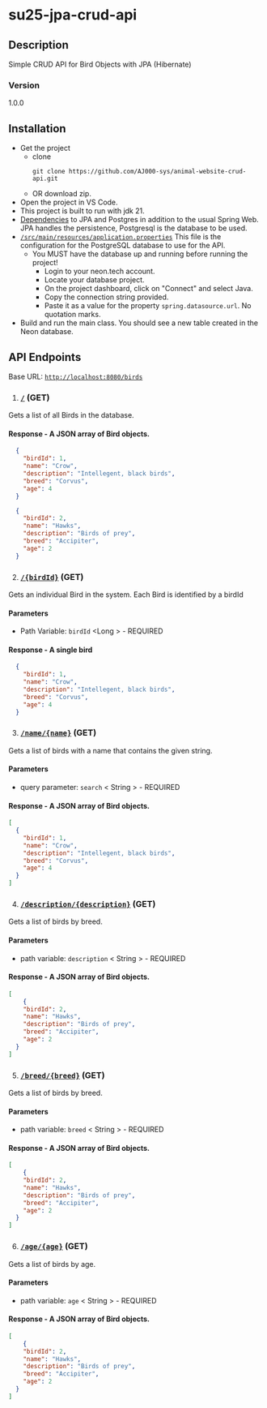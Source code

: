 # su25-jpa-crud-api
## Description
Simple CRUD API for Bird Objects with JPA (Hibernate)

### Version
1.0.0

## Installation
- Get the project
    - clone
        ```
      git clone https://github.com/AJ000-sys/animal-website-crud-api.git
        ```
    - OR download zip.
- Open the project in VS Code.
- This project is built to run with jdk 21.
- [Dependencies](https://github.com/uncg-csc340/su25-jpa-crud-api/blob/3149ec363e4aae4baebe6f755df7d4c2d79c9d2c/pom.xml#L32) to JPA and Postgres in addition to the usual Spring Web. JPA handles the persistence, Postgresql is the database to be used.
- [`/src/main/resources/application.properties`](https://github.com/uncg-csc340/su25-jpa-crud-api/blob/main/src/main/resources/application.properties) This file  is the configuration for the PostgreSQL database to use for the API.
  - You MUST have the database up and running before running the project!
    - Login to your neon.tech account.
    - Locate your database project.
    - On the project dashboard, click on "Connect" and select Java.
    - Copy the connection string provided.
    - Paste it as a value for the property `spring.datasource.url`. No quotation marks.
- Build and run the main class. You should see a new table created in the Neon database.

## API Endpoints
Base URL: [`http://localhost:8080/birds`](http://localhost:8080/birds)


1. ### [`/`](http://localhost:8080/birds) (GET)
Gets a list of all Birds in the database.

#### Response - A JSON array of Bird objects.

```json
  {
    "birdId": 1,
    "name": "Crow",
    "description": "Intellegent, black birds",
    "breed": "Corvus",
    "age": 4
  }

  {
    "birdId": 2,
    "name": "Hawks",
    "description": "Birds of prey",
    "breed": "Accipiter",
    "age": 2
  }
```

2. ### [`/{birdId}`](http://localhost:8080/birds/1) (GET)
Gets an individual Bird in the system. Each Bird is identified by a birdId

#### Parameters
- Path Variable: `birdId` &lt;Long &gt; - REQUIRED

#### Response - A single bird

```json
  {
    "birdId": 1,
    "name": "Crow",
    "description": "Intellegent, black birds",
    "breed": "Corvus",
    "age": 4
  }
```
3. ### [`/name/{name}`](http://localhost:8080/birds/1) (GET)
Gets a list of birds with a name that contains the given string.

#### Parameters
- query parameter: `search` &lt; String &gt; - REQUIRED

#### Response - A JSON array of Bird objects.

```json
[
  {
    "birdId": 1,
    "name": "Crow",
    "description": "Intellegent, black birds",
    "breed": "Corvus",
    "age": 4
  }
]
```
4. ### [`/description/{description}`](http://localhost:8080//birds/description/{description}) (GET)
Gets a list of birds by breed.

#### Parameters
- path variable: `description` &lt; String &gt; - REQUIRED

#### Response - A JSON array of Bird objects.

```json
[
    {
    "birdId": 2,
    "name": "Hawks",
    "description": "Birds of prey",
    "breed": "Accipiter",
    "age": 2
  }
]
```
5. ### [`/breed/{breed}`](http://localhost:8080//birds//breed/{breed}) (GET)
Gets a list of birds by breed.

#### Parameters
- path variable: `breed` &lt; String &gt; - REQUIRED

#### Response - A JSON array of Bird objects.

```json
[
    {
    "birdId": 2,
    "name": "Hawks",
    "description": "Birds of prey",
    "breed": "Accipiter",
    "age": 2
  }
]
```
6. ### [`/age/{age}`](http://localhost:8080//birds//age/{age}) (GET)
Gets a list of birds by age.

#### Parameters
- path variable: `age` &lt; String &gt; - REQUIRED

#### Response - A JSON array of Bird objects.

```json
[
    {
    "birdId": 2,
    "name": "Hawks",
    "description": "Birds of prey",
    "breed": "Accipiter",
    "age": 2
  }
]
```